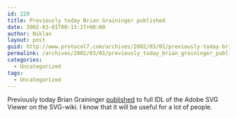 ```yaml
---
id: 229
title: Previously today Brian Graininger published
date: 2002-03-01T00:13:27+00:00
author: Niklas
layout: post
guid: http://www.protocol7.com/archives/2002/03/01/previously-today-brian-graininger-published/
permalink: /archives/2002/03/01/previously_today_brian_graininger_published/
categories:
  - Uncategorized
tags:
  - Uncategorized
---
```

<div class='microid-34fab93678aef1c44b64774a81295238a866c736'>
  <p>
    Previously today Brian Graininger <a href="http://www.protocol7.com/svg-wiki/default.asp?AsvAsACOM">published</a> to full IDL of the Adobe SVG Viewer on the SVG-wiki. I know that it will be useful for a lot of people.
  </p>
</div>